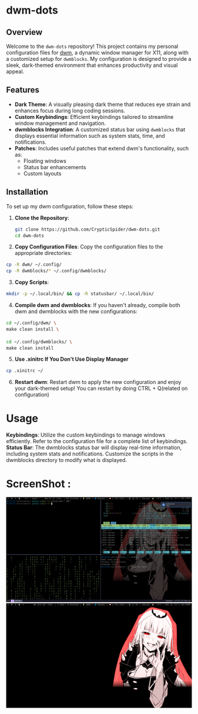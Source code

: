 # dwm-dots

## Overview

Welcome to the `dwm-dots` repository! This project contains my personal configuration files for [dwm](https://dwm.suckless.org/), a dynamic window manager for X11, along with a customized setup for `dwmblocks`. My configuration is designed to provide a sleek, dark-themed environment that enhances productivity and visual appeal.

## Features

- **Dark Theme**: A visually pleasing dark theme that reduces eye strain and enhances focus during long coding sessions.
- **Custom Keybindings**: Efficient keybindings tailored to streamline window management and navigation.
- **dwmblocks Integration**: A customized status bar using `dwmblocks` that displays essential information such as system stats, time, and notifications.
- **Patches**: Includes useful patches that extend dwm's functionality, such as:
  - Floating windows
  - Status bar enhancements
  - Custom layouts

## Installation

To set up my dwm configuration, follow these steps:

1. **Clone the Repository**:
   ```bash
   git clone https://github.com/CrypticSpider/dwm-dots.git
   cd dwm-dots
   ```
2. **Copy Configuration Files**:
   Copy the configuration files to the appropriate directories:

```bash
cp -R dwm/ ~/.config/
cp -R dwmblocks/* ~/.config/dwmblocks/
```

3. **Copy Scripts**:

```bash
mkdir -p ~/.local/bin/ && cp -R statusbar/ ~/.local/bin/
```

4. **Compile dwm and dwmblocks**:
   If you haven't already, compile both dwm and dwmblocks with the new configurations:

```bash
cd ~/.config/dwm/ \
make clean install \

cd ~/.config/dwmblocks/ \
make clean install
```

5. **Use .xinitrc If You Don't Use Display Manager**

```bash
cp .xinitrc ~/
```

6. **Restart dwm**:
   Restart dwm to apply the new configuration and enjoy your dark-themed setup!
   You can restart by doing CTRL + Q(related on configuration)

# Usage

**Keybindings**: Utilize the custom keybindings to manage windows efficiently. Refer to the configuration file for a complete list of keybindings.
**Status Bar**: The dwmblocks status bar will display real-time information, including system stats and notifications. Customize the scripts in the dwmblocks directory to modify what is displayed.

# ScreenShot :

![Screenshot of my DWM setup](images/2025-02-21-173756_1920x1080_scrot.png)
![Another view of my DWM setup](images/2025-02-21-174435_1920x1080_scrot.png)
